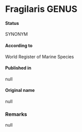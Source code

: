 Fragilaris GENUS
=======

#### Status
SYNONYM

#### According to
World Register of Marine Species

#### Published in
null

#### Original name
null

### Remarks
null